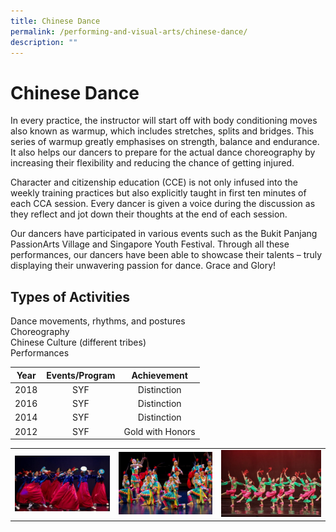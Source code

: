 ```yaml
---
title: Chinese Dance
permalink: /performing-and-visual-arts/chinese-dance/
description: ""
---
```

# Chinese Dance

In every practice, the instructor will start off with body conditioning moves also known as warmup, which includes stretches, splits and bridges. This series of warmup greatly emphasises on strength, balance and endurance. It also helps our dancers to prepare for the actual dance choreography by increasing their flexibility and reducing the chance of getting injured.

  

Character and citizenship education (CCE) is not only infused into the weekly training practices but also explicitly taught in first ten minutes of each CCA session. Every dancer is given a voice during the discussion as they reflect and jot down their thoughts at the end of each session.

  

Our dancers have participated in various events such as the Bukit Panjang PassionArts Village and Singapore Youth Festival. Through all these performances, our dancers have been able to showcase their talents – truly displaying their unwavering passion for dance. Grace and Glory!

  

Types of Activities
-------------------

Dance movements, rhythms, and postures   
Choreography    
Chinese Culture (different tribes)   
Performances

| Year | Events/Program |    Achievement   |
|:----:|:--------------:|:----------------:|
| 2018 |       SYF      |    Distinction   |
| 2016 |       SYF      |    Distinction   |
| 2014 |       SYF      |    Distinction   |
| 2012 |       SYF      | Gold with Honors |


|   |   |   |
|:-:|:-:|:-:|
| ![](/images/ZHPS%20Experience/Performing%20arts/Chinese%20Dance_1.jpg)  |  ![](/images/ZHPS%20Experience/Performing%20arts/Chinese%20Dance_2.jpg)   | ![](/images/ZHPS%20Experience/Performing%20arts/Chinese%20Dance_3.jpg)    |